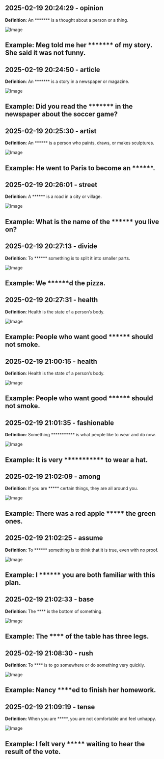 ## 2025-02-19 20:24:29 - opinion
**Definition**: An ******* is a thought about a person or a thing.

![Image](https://raw.githubusercontent.com/toledorodrigow/Anki-Flashcard/main/English/images/opinion_20250219202429.jpg)

**Example**: Meg told me her ******* of my story. She said it was not funny.
---
## 2025-02-19 20:24:50 - article
**Definition**: An ******* is a story in a newspaper or magazine.

![Image](https://raw.githubusercontent.com/toledorodrigow/Anki-Flashcard/main/English/images/article_20250219202450.jpg)

**Example**: Did you read the ******* in the newspaper about the soccer game?
---
## 2025-02-19 20:25:30 - artist
**Definition**: An ****** is a person who paints, draws, or makes sculptures.

![Image](https://raw.githubusercontent.com/toledorodrigow/Anki-Flashcard/main/English/images/artist_20250219202530.jpg)

**Example**: He went to Paris to become an ******.
---
## 2025-02-19 20:26:01 - street
**Definition**: A ****** is a road in a city or village.

![Image](https://raw.githubusercontent.com/toledorodrigow/Anki-Flashcard/main/English/images/street_20250219202601.jpg)

**Example**: What is the name of the ****** you live on?
---
## 2025-02-19 20:27:13 - divide
**Definition**: To ****** something is to split it into smaller parts.

![Image](https://raw.githubusercontent.com/toledorodrigow/Anki-Flashcard/main/English/images/divide_20250219202713.jpg)

**Example**: We ******d the pizza.
---
## 2025-02-19 20:27:31 - health
**Definition**: Health is the state of a person’s body.

![Image](https://raw.githubusercontent.com/toledorodrigow/Anki-Flashcard/main/English/images/health_20250219202731.jpg)

**Example**: People who want good ****** should not smoke.
---
## 2025-02-19 21:00:15 - health
**Definition**: Health is the state of a person’s body.

![Image](https://raw.githubusercontent.com/toledorodrigow/Anki-Flashcard/main/English/images/health_20250219210015.jpg)

**Example**: People who want good ****** should not smoke.
---
## 2025-02-19 21:01:35 - fashionable
**Definition**: Something *********** is what people like to wear and do now.

![Image](https://raw.githubusercontent.com/toledorodrigow/Anki-Flashcard/main/English/images/fashionable_20250219210135.jpg)

**Example**: It is very *********** to wear a hat.
---
## 2025-02-19 21:02:09 - among
**Definition**: If you are ***** certain things, they are all around you.

![Image](https://raw.githubusercontent.com/toledorodrigow/Anki-Flashcard/main/English/images/among_20250219210209.jpg)

**Example**: There was a red apple ***** the green ones.
---
## 2025-02-19 21:02:25 - assume
**Definition**: To ****** something is to think that it is true, even with no proof.

![Image](https://raw.githubusercontent.com/toledorodrigow/Anki-Flashcard/main/English/images/assume_20250219210225.jpg)

**Example**: I ****** you are both familiar with this plan.
---
## 2025-02-19 21:02:33 - base
**Definition**: The **** is the bottom of something.

![Image](https://raw.githubusercontent.com/toledorodrigow/Anki-Flashcard/main/English/images/base_20250219210233.jpg)

**Example**: The **** of the table has three legs.
---
## 2025-02-19 21:08:30 - rush
**Definition**: To **** is to go somewhere or do something very quickly.

![Image](https://raw.githubusercontent.com/toledorodrigow/Anki-Flashcard/main/English/images/rush_20250219210830.jpg)

**Example**: Nancy ****ed to finish her homework.
---
## 2025-02-19 21:09:19 - tense
**Definition**: When you are *****, you are not comfortable and feel unhappy.

![Image](https://raw.githubusercontent.com/toledorodrigow/Anki-Flashcard/main/English/images/tense_20250219210919.jpg)

**Example**: I felt very ***** waiting to hear the result of the vote.
---
